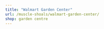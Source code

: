 ```yaml
---
title: "Walmart Garden Center"
url: /muscle-shoals/walmart-garden-center/
shop: garden centre
---
```

